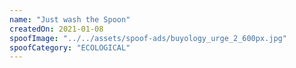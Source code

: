 ```yaml
---
name: "Just wash the Spoon"
createdOn: 2021-01-08
spoofImage: "../../assets/spoof-ads/buyology_urge_2_600px.jpg"
spoofCategory: "ECOLOGICAL"
---
```

